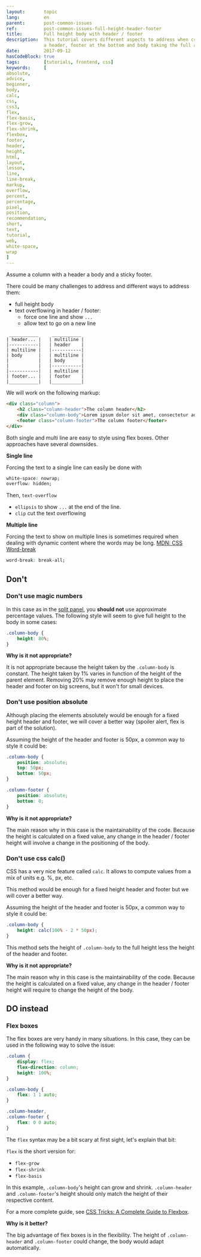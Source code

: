 ```yaml
---
layout:       topic
lang:         en
parent:       post-common-issues
ref:          post-common-issues-full-height-header-footer
title:        Full height body with header / footer
description:  This tutorial covers different aspects to address when creating a layout composed of
              a header, footer at the bottom and body taking the full available height.
date:         2017-09-12
hasCodeBlock: true
tags:         [tutorials, frontend, css]
keywords:     [
absolute,
advice,
beginner,
body,
calc,
css,
css3,
flex,
flex-basis,
flex-grow,
flex-shrink,
flexbox,
footer,
header,
height,
html,
layout,
lesson,
line,
line-break,
markup,
overflow,
percent,
percentage,
pixel,
position,
recommendation,
short,
text,
tutorial,
web,
white-space,
wrap
]
---
```


Assume a column with a header a body and a sticky footer.

There could be many challenges to address and different ways to address them:

- full height body
- text overflowing in header / footer:
  - force one line and show `...`
  - allow text to go on a new line

```
 ___________     ___________
| header... |   | multiline |
|-----------|   | header    |
| multiline |   |-----------|
| body      |   | multiline |
|           |   | body      |
|           |   |-----------|
|-----------|   | multiline |
| footer... |   | footer    |
|___________|   |___________|
```

We will work on the following markup:

```html
<div class="column">
    <h2 class="column-header">The column header</h2>
    <div class="column-body">Lorem ipsum dolor sit amet, consectetur adipiscing elit, sed do eiusmod tempor incididunt ut labore et.</div>
    <footer class="column-footer">The column footer</footer>
</div>
```

Both single and multi line are easy to style using flex boxes.
Other approaches have several downsides.

**Single line**

Forcing the text to a single line can easily be done with

```css
white-space: nowrap;
overflow: hidden;
```

Then, `text-overflow`
- `ellipsis` to show `...` at the end of the line.
- `clip` cut the text overflowing

**Multiple line**

Forcing the text to show on multiple lines is sometimes required when dealing with dynamic content where the words may be long.
[MDN: CSS Word-break](https://developer.mozilla.org/en-US/docs/Web/CSS/word-break)

```css
word-break: break-all;
```

## Don't

### Don't use magic numbers

In this case as in the [split panel](./horizontal-split.html), you **should not** use approximate percentage values.
The following style will seem to give full height to the body in some cases:

```css
.column-body {
    height: 80%;
}
```

**Why is it not appropriate?**

It is not appropriate because the height taken by the `.column-body` is constant.
The height taken by 1% varies in function of the height of the parent element.
Removing 20% may remove enough height to place the header and footer on big screens, but it won't for small devices.


### Don't use position absolute

Although placing the elements absolutely would be enough for a fixed height header and footer, we will cover a better way
(spoiler alert, flex is part of the solution).

Assuming the height of the header and footer is 50px, a common way to style it could be:

```css
.column-body {
    position: absolute;
    top: 50px;
    bottom: 50px;
}

.column-footer {
    position: absolute;
    bottom: 0;
}
```

**Why is it not appropriate?**

The main reason why in this case is the maintainability of the code.
Because the height is calculated on a fixed value, any change in the header / footer height will involve a change in the positioning of the body.


### Don't use css calc()

CSS has a very nice feature called `calc`.
It allows to compute values from a mix of units e.g. %, px, etc.

This method would be enough for a fixed height header and footer but we will cover a better way.

Assuming the height of the header and footer is 50px, a common way to style it could be:

```css
.column-body {
    height: calc(100% - 2 * 50px);
}
```

This method sets the height of `.column-body` to the full height less the height of the header and footer.

**Why is it not appropriate?**

The main reason why in this case is the maintainability of the code.
Because the height is calculated on a fixed value, any change in the header / footer height will require to change the height of the body.


## DO instead

### Flex boxes

The flex boxes are very handy in many situations.
In this case, they can be used in the following way to solve the issue:

```css
.column {
    display: flex;
    flex-direction: column;
    height: 100%;
}

.column-body {
    flex: 1 1 auto;
}

.column-header,
.column-footer {
    flex: 0 0 auto;
}
```

The `flex` syntax may be a bit scary at first sight, let's explain that bit:

`flex` is the short version for:

- `flex-grow`
- `flex-shrink`
- `flex-basis`

In this example, `.column-body`'s height can grow and shrink.
`.column-header` and `.column-footer`'s height should only match the height of their respective content.

For a more complete guide, see [CSS Tricks: A Complete Guide to Flexbox](https://css-tricks.com/snippets/css/a-guide-to-flexbox/).

**Why is it better?**

The big advantage of flex boxes is in the flexibility.
The height of `.column-header` and `.column-footer` could change, the body would adapt automatically.
